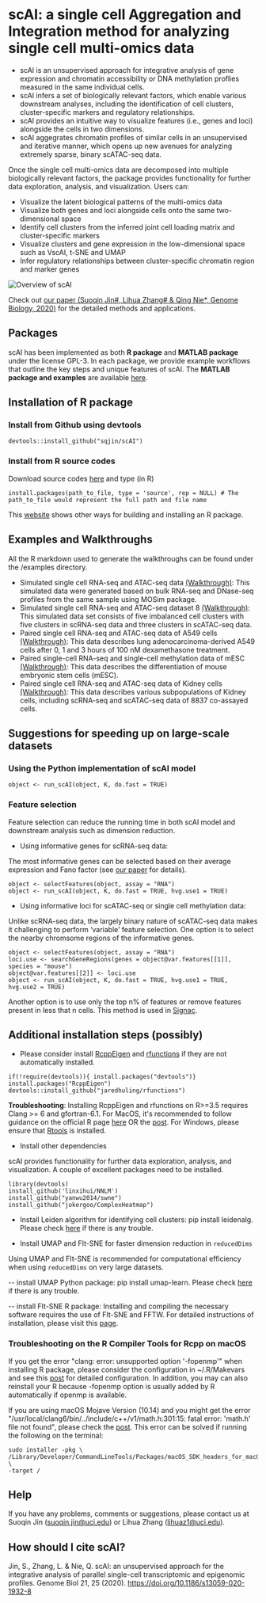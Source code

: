 # scAI: a single cell Aggregation and Integration method for analyzing single cell multi-omics data

- scAI is an unsupervised approach for integrative analysis of gene expression and chromatin accessibility or DNA methylation proflies measured in the same individual cells.
- scAI infers a set of biologically relevant factors, which enable various downstream analyses, including the identification of cell clusters, cluster-specific markers and regulatory relationships. 
- scAI provides an intuitive way to visualize features (i.e., genes and loci) alongside the cells in two dimensions.
- scAI aggegrates chromatin profiles of similar cells in an unsupervised and iterative manner, which opens up new avenues for analyzing extremely sparse, binary scATAC-seq data. 

Once the single cell multi-omics data are decomposed into multiple biologically relevant factors, the package provides functionality for further data exploration, analysis, and visualization. Users can:

- Visualize the latent biological patterns of the multi-omics data
- Visualize both genes and loci alongside cells onto the same two-dimensional space
- Identify cell clusters from the inferred joint cell loading matrix and cluster-specific markers
- Visualize clusters and gene expression in the low-dimensional space such as VscAI, t-SNE and UMAP
- Infer regulatory relationships between cluster-specific chromatin region and marker genes

![Overview of scAI](https://github.com/sqjin/scAI/blob/master/overview_scAI.png)


Check out [our paper (Suoqin Jin#, Lihua Zhang# & Qing Nie*, Genome Biology, 2020)](https://genomebiology.biomedcentral.com/articles/10.1186/s13059-020-1932-8) for the detailed methods and applications. 


## Packages
scAI has been implemented as both **R package** and **MATLAB package** under the license GPL-3. In each package, we provide example workflows that outline the key steps and unique features of scAI. The **MATLAB package and examples** are available [here](https://github.com/amsszlh/scAI).


## Installation of R package

### Install from Github using devtools 

```
devtools::install_github("sqjin/scAI")
```

### Install from R source codes
Download source codes [here](https://github.com/sqjin/scAI/blob/master/scAI_1.0.0.tar.gz) and type (in R)
```
install.packages(path_to_file, type = 'source', rep = NULL) # The path_to_file would represent the full path and file name
```
This [website](https://kbroman.org/pkg_primer/pages/build.html) shows other ways for building and installing an R package.

## Examples and Walkthroughs

All the R markdown used to generate the walkthroughs can be found under the /examples directory. 

- Simulated single cell RNA-seq and ATAC-seq data [(Walkthrough)](https://htmlpreview.github.io/?https://github.com/sqjin/scAI/blob/master/examples/walkthrough_simulation.html):  This simulated data were generated based on bulk RNA-seq and DNase-seq profiles from the same sample using MOSim package. 
- Simulated single cell RNA-seq and ATAC-seq dataset 8 [(Walkthrough)](https://htmlpreview.github.io/?https://github.com/sqjin/scAI/blob/master/examples/walkthrough_simulation_dataset8.html):  This simulated data set consists of five imbalanced cell clusters with five clusters in scRNA-seq data and three clusters in scATAC-seq data.
- Paired single cell RNA-seq and ATAC-seq data of A549 cells [(Walkthrough)](https://htmlpreview.github.io/?https://github.com/sqjin/scAI/blob/master/examples/walkthrough_A549dataset.html): This data describes lung adenocarcinoma-derived A549 cells after 0, 1 and 3 hours of 100 nM dexamethasone treatment. 
- Paired single-cell RNA-seq and single-cell methylation data of mESC [(Walkthrough)](https://htmlpreview.github.io/?https://github.com/sqjin/scAI/blob/master/examples/walkthrough_mESC_dataset.html): This data describes the differentiation of mouse embryonic stem cells (mESC). 
- Paired single cell RNA-seq and ATAC-seq data of Kidney cells [(Walkthrough)](https://htmlpreview.github.io/?https://github.com/sqjin/scAI/blob/master/examples/walkthrough_Kidneydataset.html): This data describes various subpopulations of Kidney cells, including scRNA-seq and scATAC-seq data of 8837 co-assayed cells.

## Suggestions for speeding up on large-scale datasets

### Using the Python implementation of scAI model
```
object <- run_scAI(object, K, do.fast = TRUE)
```

### Feature selection

Feature selection can reduce the running time in both scAI model and downstream analysis such as dimension reduction.

- Using informative genes for scRNA-seq data: 

The most informative genes can be selected based on their average expression and Fano factor (see [our paper](https://genomebiology.biomedcentral.com/articles/10.1186/s13059-020-1932-8) for details).
```
object <- selectFeatures(object, assay = "RNA")
object <- run_scAI(object, K, do.fast = TRUE, hvg.use1 = TRUE)
```
- Using informative loci for scATAC-seq or single cell methylation data: 

Unlike scRNA-seq data, the largely binary nature of scATAC-seq data makes it challenging to perform ‘variable’ feature selection. One option is to select the nearby chromsome regions of the informative genes. 
```
object <- selectFeatures(object, assay = "RNA")
loci.use <- searchGeneRegions(genes = object@var.features[[1]], species = "mouse")
object@var.features[[2]] <- loci.use
object <- run_scAI(object, K, do.fast = TRUE, hvg.use1 = TRUE, hvg.use2 = TRUE)
```

Another option is to use only the top n% of features or remove features present in less that n cells. This method is used in [Signac](https://satijalab.org/signac/articles/pbmc_vignette.html). 


## Additional installation steps (possibly)

- Please consider install [RcppEigen](https://github.com/RcppCore/RcppEigen) and [rfunctions](https://github.com/jaredhuling/rfunctions) if they are not automatically installed.
```
if(!require(devtools)){ install.packages("devtools")}
install.packages("RcppEigen")
devtools::install_github("jaredhuling/rfunctions")
```
**Troubleshooting**: Installing RcppEigen and rfunctions on R>=3.5 requires Clang >= 6 and gfortran-6.1. For MacOS, it's recommended to follow guidance on the official R page [here](https://cloud.r-project.org/bin/macosx/tools/) OR the [post](https://thecoatlessprofessor.com/programming/r-compiler-tools-for-rcpp-on-macos-before-r-3.6.0/).  For Windows, please ensure that [Rtools](https://cran.r-project.org/bin/windows/Rtools/) is installed. 


- Install other dependencies

scAI provides functionality for further data exploration, analysis, and visualization. A couple of excellent packages need to be installed. 
```
library(devtools)
install_github('linxihui/NNLM')
install_github("yanwu2014/swne")
install_github("jokergoo/ComplexHeatmap")
```
- Install Leiden algorithm for identifying cell clusters: pip install leidenalg. Please check [here](https://github.com/vtraag/leidenalg) if there is any trouble.

- Install UMAP and FIt-SNE for faster dimension reduction in `reducedDims`

Using UMAP and FIt-SNE is recommended for computational efficiency when using `reducedDims` on very large datasets.

-- install UMAP Python package: pip install umap-learn. Please check [here](https://github.com/lmcinnes/umap) if there is any trouble. 

-- install FIt-SNE R package:  Installing and compiling the necessary software requires the use of FIt-SNE and FFTW. For detailed instructions of installation, please visit this [page](https://github.com/KlugerLab/FIt-SNE).


### Troubleshooting on the R Compiler Tools for Rcpp on macOS
If you get the error "clang: error: unsupported option '-fopenmp'" when installing R package, please consider the configuration in ~/.R/Makevars and see this [post](https://thecoatlessprofessor.com/programming/r-compiler-tools-for-rcpp-on-macos-before-r-3.6.0/) for detailed configuration. In addition, you may can also reinstall your R because -fopenmp option is usually added by R automatically if openmp is available.

If you are using macOS Mojave Version (10.14) and you might get the error "/usr/local/clang6/bin/../include/c++/v1/math.h:301:15: fatal error: 'math.h' file not found", please check the [post](https://github.com/RcppCore/Rcpp/issues/922). This error can be solved if running the following on the terminal:

```
sudo installer -pkg \
/Library/Developer/CommandLineTools/Packages/macOS_SDK_headers_for_macOS_10.14.pkg \
-target /
```

## Help
If you have any problems, comments or suggestions, please contact us at Suoqin Jin (suoqin.jin@uci.edu) or Lihua Zhang (lihuaz1@uci.edu).

## How should I cite scAI?
Jin, S., Zhang, L. & Nie, Q. scAI: an unsupervised approach for the integrative analysis of parallel single-cell transcriptomic and epigenomic profiles. Genome Biol 21, 25 (2020). https://doi.org/10.1186/s13059-020-1932-8

